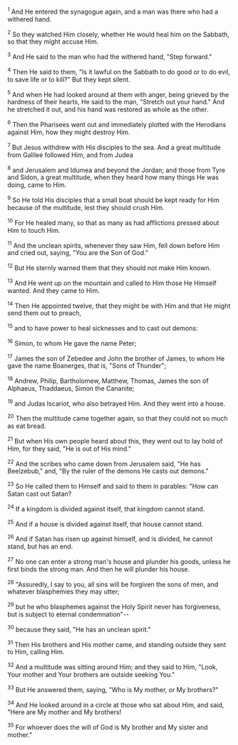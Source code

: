 <sup>1</sup> 
And He entered the synagogue again, and a man was there who had a withered hand. 

<sup>2</sup> 
So they watched Him closely, whether He would heal him on the Sabbath, so that they might accuse Him. 

<sup>3</sup> 
And He said to the man who had the withered hand, "Step forward." 

<sup>4</sup> 
Then He said to them, "Is it lawful on the Sabbath to do good or to do evil, to save life or to kill?" But they kept silent. 

<sup>5</sup> 
And when He had looked around at them with anger, being grieved by the hardness of their hearts, He said to the man, "Stretch out your hand." And he stretched it out, and his hand was restored as whole as the other. 

<sup>6</sup> 
Then the Pharisees went out and immediately plotted with the Herodians against Him, how they might destroy Him.

<sup>7</sup> 
But Jesus withdrew with His disciples to the sea. And a great multitude from Galilee followed Him, and from Judea 

<sup>8</sup> 
and Jerusalem and Idumea and beyond the Jordan; and those from Tyre and Sidon, a great multitude, when they heard how many things He was doing, came to Him. 

<sup>9</sup> 
So He told His disciples that a small boat should be kept ready for Him because of the multitude, lest they should crush Him. 

<sup>10</sup> 
For He healed many, so that as many as had afflictions pressed about Him to touch Him. 

<sup>11</sup> 
And the unclean spirits, whenever they saw Him, fell down before Him and cried out, saying, "You are the Son of God." 

<sup>12</sup> 
But He sternly warned them that they should not make Him known.

<sup>13</sup> 
And He went up on the mountain and called to Him those He Himself wanted. And they came to Him. 

<sup>14</sup> 
Then He appointed twelve, that they might be with Him and that He might send them out to preach, 

<sup>15</sup> 
and to have power to heal sicknesses and to cast out demons: 

<sup>16</sup> 
Simon, to whom He gave the name Peter; 

<sup>17</sup> 
James the son of Zebedee and John the brother of James, to whom He gave the name Boanerges, that is, "Sons of Thunder"; 

<sup>18</sup> 
Andrew, Philip, Bartholomew, Matthew, Thomas, James the son of Alphaeus, Thaddaeus, Simon the Cananite; 

<sup>19</sup> 
and Judas Iscariot, who also betrayed Him. And they went into a house.

<sup>20</sup> 
Then the multitude came together again, so that they could not so much as eat bread. 

<sup>21</sup> 
But when His own people heard about this, they went out to lay hold of Him, for they said, "He is out of His mind." 

<sup>22</sup> 
And the scribes who came down from Jerusalem said, "He has Beelzebub," and, "By the ruler of the demons He casts out demons." 

<sup>23</sup> 
So He called them to Himself and said to them in parables: "How can Satan cast out Satan? 

<sup>24</sup> 
If a kingdom is divided against itself, that kingdom cannot stand. 

<sup>25</sup> 
And if a house is divided against itself, that house cannot stand. 

<sup>26</sup> 
And if Satan has risen up against himself, and is divided, he cannot stand, but has an end. 

<sup>27</sup> 
No one can enter a strong man's house and plunder his goods, unless he first binds the strong man. And then he will plunder his house.

<sup>28</sup> 
"Assuredly, I say to you, all sins will be forgiven the sons of men, and whatever blasphemies they may utter; 

<sup>29</sup> 
but he who blasphemes against the Holy Spirit never has forgiveness, but is subject to eternal condemnation"-- 

<sup>30</sup> 
because they said, "He has an unclean spirit." 

<sup>31</sup> 
Then His brothers and His mother came, and standing outside they sent to Him, calling Him. 

<sup>32</sup> 
And a multitude was sitting around Him; and they said to Him, "Look, Your mother and Your brothers are outside seeking You." 

<sup>33</sup> 
But He answered them, saying, "Who is My mother, or My brothers?" 

<sup>34</sup> 
And He looked around in a circle at those who sat about Him, and said, "Here are My mother and My brothers! 

<sup>35</sup> 
For whoever does the will of God is My brother and My sister and mother."